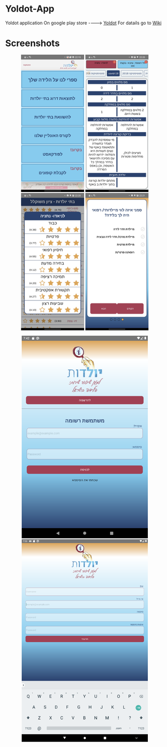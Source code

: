 # Yoldot-App
Yoldot application
On google play store ----> [Yoldot](https://play.google.com/store/apps/details?id=com.yoldot)
For datails go to [Wiki](https://github.com/elch89/Yoldot-App/wiki)

# Screenshots
<p align="center">
<img src="https://github.com/elch89/Yoldot-App/blob/bf3d46665a95ea8378746b5668bd7a6b39ddcffa/screenshots/galaxy%20a50%20api%2030/Screenshot_20210425-221957_%20-%20%20%20%20%20.jpg" width="200">
<img src="https://github.com/elch89/Yoldot-App/blob/bf3d46665a95ea8378746b5668bd7a6b39ddcffa/screenshots/galaxy%20a50%20api%2030/Screenshot_20210425-222022_%20-%20%20%20%20%20.jpg" width="200">
<img src="https://github.com/elch89/Yoldot-App/blob/bf3d46665a95ea8378746b5668bd7a6b39ddcffa/screenshots/galaxy%20a50%20api%2030/Screenshot_20210425-222034_%20-%20%20%20%20%20.jpg" width="200">
<img src="https://github.com/elch89/Yoldot-App/blob/bf3d46665a95ea8378746b5668bd7a6b39ddcffa/screenshots/galaxy%20a50%20api%2030/Screenshot_20210425-222101_%20-%20%20%20%20%20.jpg" width="200">
  </p>
<p align="center">
<img src="https://github.com/elch89/Yoldot-App/blob/bf3d46665a95ea8378746b5668bd7a6b39ddcffa/screenshots/nexus%207%20inch/Screenshot_1619379731.png" width="400">
<img src="https://github.com/elch89/Yoldot-App/blob/bf3d46665a95ea8378746b5668bd7a6b39ddcffa/screenshots/wxga%2010.1%20inch/Screenshot_1619380390.png" width="400">
  </p>

